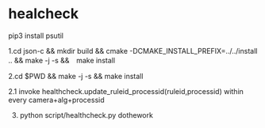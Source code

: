 # healcheck
pip3 install psutil

1.cd json-c && mkdir build && cmake -DCMAKE_INSTALL_PREFIX=../../install .. && make -j -s &&　make install

2.cd $PWD && make -j -s && make install

2.1 invoke healthcheck.update_ruleid_processid(ruleid,processid) within every camera+alg+processid

3. python script/healthcheck.py dothework
